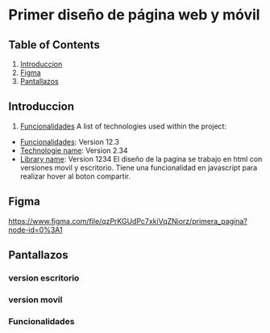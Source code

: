 # Primer diseño de página web y móvil 
## Table of Contents
1. [Introduccion](#Introduccion)
2. [Figma](#Figma)
3. [Pantallazos](#Pantallazos)
## Introduccion
1. [Funcionalidades](#Funcionalidades)
A list of technologies used within the project:
* [Funcionalidades](#Funcionalidades): Version 12.3 
* [Technologie name](https://example.com): Version 2.34
* [Library name](https://example.com): Version 1234
El diseño de la pagina se trabajo en html con versiones movil y escritorio. Tiene una funcionalidad en javascript para realizar hover al boton compartir.
## Figma 
https://www.figma.com/file/qzPrKGUdPc7xkiVqZNiorz/primera_pagina?node-id=0%3A1
## Pantallazos
### version escritorio
### version movil
### Funcionalidades

